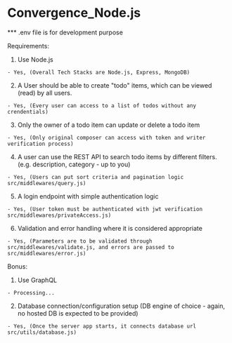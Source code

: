 # Convergence_Node.js

*** .env file is for development purpose

Requirements:
  1. Use Node.js
  
    - Yes, (Overall Tech Stacks are Node.js, Express, MongoDB)
  
  2. A User should be able to create "todo" items, which can be viewed (read) by all users.
  
    - Yes, (Every user can access to a list of todos without any crendentials)
  
  3. Only the owner of a todo item can update or delete a todo item
  
    - Yes, (Only original composer can access with token and writer verification process)
  
  4. A user can use the REST API to search todo items by different filters. (e.g. description, category - up to you)
  
    - Yes, (Users can put sort criteria and pagination logic src/middlewares/query.js)
  
  5. A login endpoint with simple authentication logic
  
    - Yes, (User token must be authenticated with jwt verification src/middlewares/privateAccess.js)
  
  6. Validation and error handling where it is considered appropriate
  
    - Yes, (Parameters are to be validated through src/middlewares/validate.js, and errors are passed to src/middlewares/error.js)
  
Bonus:
  1. Use GraphQL
  
    - Processing...
  
  2. Database connection/configuration setup (DB engine of choice - again, no hosted DB is expected to be provided)
  
    - Yes, (Once the server app starts, it connects database url src/utils/database.js)
